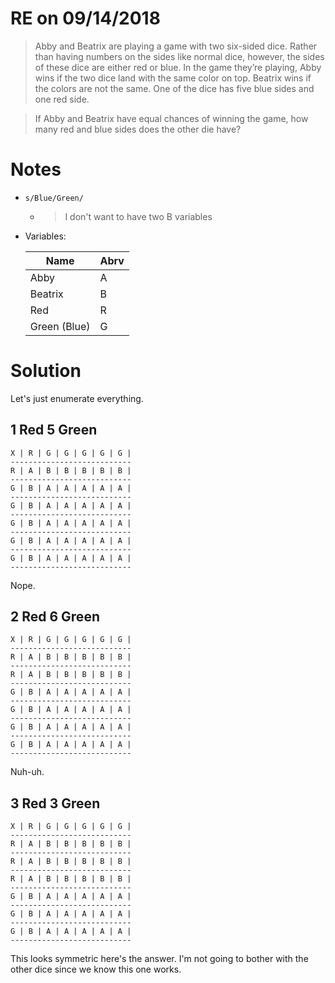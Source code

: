 # RE on 09/14/2018

> Abby and Beatrix are playing a game with two six-sided dice. Rather than having numbers on the sides like normal dice, however, the sides of these dice are either red or blue. In the game they’re playing, Abby wins if the two dice land with the same color on top. Beatrix wins if the colors are not the same. One of the dice has five blue sides and one red side.

> If Abby and Beatrix have equal chances of winning the game, how many red and blue sides does the other die have?

# Notes
* `s/Blue/Green/`
    * > I don't want to have two B variables
* Variables:

    | Name | Abrv |
    | --- | --- |
    | Abby | A |
    | Beatrix | B |
    | Red | R |
    | Green (Blue) | G |

# Solution

Let's just enumerate everything.

## 1 Red 5 Green
```
X | R | G | G | G | G | G |
---------------------------
R | A | B | B | B | B | B |
---------------------------
G | B | A | A | A | A | A |
---------------------------
G | B | A | A | A | A | A |
---------------------------
G | B | A | A | A | A | A |
---------------------------
G | B | A | A | A | A | A |
---------------------------
G | B | A | A | A | A | A |
---------------------------
```

Nope.

## 2 Red 6 Green
```
X | R | G | G | G | G | G |
---------------------------
R | A | B | B | B | B | B |
---------------------------
R | A | B | B | B | B | B |
---------------------------
G | B | A | A | A | A | A |
---------------------------
G | B | A | A | A | A | A |
---------------------------
G | B | A | A | A | A | A |
---------------------------
G | B | A | A | A | A | A |
---------------------------
```

Nuh-uh.

## 3 Red 3 Green
```
X | R | G | G | G | G | G |
---------------------------
R | A | B | B | B | B | B |
---------------------------
R | A | B | B | B | B | B |
---------------------------
R | A | B | B | B | B | B |
---------------------------
G | B | A | A | A | A | A |
---------------------------
G | B | A | A | A | A | A |
---------------------------
G | B | A | A | A | A | A |
---------------------------
```

This looks symmetric here's the answer. I'm not going to bother with the other dice since we know this one works.
